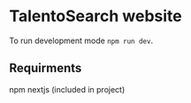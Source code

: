 # TalentoSearch website
To run development mode
`npm run dev`.

## Requirments
npm
nextjs (included in project)
